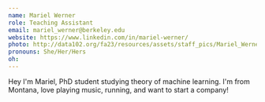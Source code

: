 ```yaml
---
name: Mariel Werner
role: Teaching Assistant
email: mariel_werner@berkeley.edu
website: https://www.linkedin.com/in/mariel-werner/
photo: http://data102.org/fa23/resources/assets/staff_pics/Mariel_Werner.jpg
pronouns: She/Her/Hers
oh: 
---
```

Hey I'm Mariel, PhD student studying theory of machine learning. I'm from Montana, love playing music, running, and want to start a company!